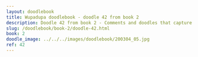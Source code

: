```yaml
---
layout: doodlebook
title: Wupadupa doodlebook - doodle 42 from book 2
description: Doodle 42 from book 2 - Comments and doodles that capture the essence of this event  
slug: /doodlebook/book-2/doodle-42.html
book: 2
doodle_image: ../../../images/doodlebook/200304_05.jpg
ref: 42
---	  
```

																																																																							